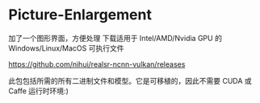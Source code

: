 # Picture-Enlargement
加了一个图形界面，方便处理
下载适用于 Intel/AMD/Nvidia GPU 的 Windows/Linux/MacOS 可执行文件

https://github.com/nihui/realsr-ncnn-vulkan/releases

此包包括所需的所有二进制文件和模型。它是可移植的，因此不需要 CUDA 或 Caffe 运行时环境:)
